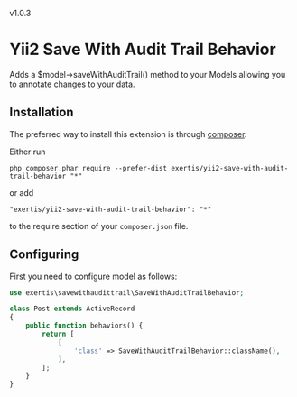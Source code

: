 v1.0.3

Yii2 Save With Audit Trail Behavior
===================================
Adds a $model->saveWithAuditTrail() method to your Models allowing you to annotate changes to your data.

Installation
------------

The preferred way to install this extension is through [composer](http://getcomposer.org/download/).

Either run

```
php composer.phar require --prefer-dist exertis/yii2-save-with-audit-trail-behavior "*"
```

or add

```
"exertis/yii2-save-with-audit-trail-behavior": "*"
```

to the require section of your `composer.json` file.





Configuring
-----------

First you need to configure model as follows:

```php
use exertis\savewithaudittrail\SaveWithAuditTrailBehavior;

class Post extends ActiveRecord
{
    public function behaviors() {
        return [
            [
                'class' => SaveWithAuditTrailBehavior::className(),
            ],
        ];
    }
}
```